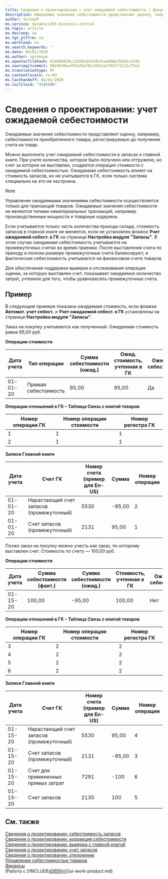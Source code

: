 ```yaml
---
title: Сведения о проектировании — учет ожидаемой себестоимости | Документация Майкрософт
description: Ожидаемые значения себестоимости представляют оценку, например, себестоимости приобретенного товара, регистрируемую до получения счета на товар.
author: SorenGP
ms.service: dynamics365-business-central
ms.topic: article
ms.devlang: na
ms.tgt_pltfrm: na
ms.workload: na
ms.search.keywords: ''
ms.date: 04/01/2020
ms.author: sgroespe
ms.openlocfilehash: 024d80039c2293924a53db31ea998a7b565c333b
ms.sourcegitcommit: 88e4b30eaf6fa32af0c1452ce2f85ff1111c75e2
ms.translationtype: HT
ms.contentlocale: ru-RU
ms.lasthandoff: 04/01/2020
ms.locfileid: "3185496"
---
```

# <a name="design-details-expected-cost-posting"></a>Сведения о проектировании: учет ожидаемой себестоимости
Ожидаемые значения себестоимости представляют оценку, например, себестоимости приобретенного товара, регистрируемую до получения счета на товар.  

 Можно выполнить учет ожидаемой себестоимости в запасах и главной книге. При учете количества, которое было получено или отгружено, но счет за которое не выставлен, создается операция стоимости с ожидаемой себестоимостью. Ожидаемая себестоимость влияет на стоимость запасов, но не учитывается в ГК, если только система специально на это не настроена.  

> [!NOTE]  
>  Управление ожидаемыми значениями себестоимости осуществляется только для транзакций товаров. Ожидаемые значения себестоимости не являются типами нематериальных транзакций, например производственные мощности и товарные издержки.  

 Если учитывается только часть количества прихода склада, стоимость запасов в главной книге не меняется, если не установлен флажок **Учет ожидаемой себест. в ГК** на странице **Настройка модуля "Запасы"**. В этом случае ожидаемая себестоимость учитывается на промежуточных счетах во время приемки. После выставления счета по приходу в полном размере промежуточные счета балансируют, и фактическая себестоимость учитывается на финансовом счете товаров.  

 Для обеспечения поддержки выверки и отслеживания операция оценки, за которую выставлен счет, показывает ожидаемое количество затрат, учтенное для того, чтобы уравновесить промежуточные счета.  

## <a name="example"></a>Пример  
 В следующем примере показана ожидаемая стоимость, если флажки **Автомат. учет себест.** и **Учет ожидаемой себест. в ГК** установлены на странице **Настройка модуля "Запасы"**.  

 Заказ на покупку учитывается как полученный. Ожидаемая стоимость равна 95,00 руб.  

 **Операции стоимости**  

|Дата учета|Тип операции|Сумма себестоимости (ожид.)|Ожид. стоимость, учтенная в ГК|Ожидаемая себестоимость|Номер товарной операции|Номер операции|  
|------------------|----------------|------------------------------|----------------------------------|-------------------|---------------------------|---------------|  
|01-01-20|Прямая себестоимость|95,00|95,00|Да|1|1|  

 **Операции отношений в ГК – Таблица Связь с книгой товаров**  

|Номер операции ГК|Номер операции стоимости|Номер регистра ГК|  
|--------------------|---------------------|-----------------------|  
|1|1|1|  
|2|1|1|  

 **Записи Главной книги**  

|Дата учета|Счет ГК|Номер счета (пример для En-US)|Сумма|Номер операции|  
|------------------|------------------|---------------------------------|------------|---------------|  
|01-01-20|Нарастающий счет запасов (промежуточный)|5530|-95,00|2|  
|01-01-20|Счет запасов (промежуточный)|2131|95,00|1|  

 Позже заказ на покупку можно учесть как заказ, по которому выставлен счет. Стоимость по счету — 100,00 руб.  

 **Операции стоимости**  

|Дата учета|Сумма себестоимости (факт.)|Сумма себестоимости (ожид.)|Стоимость, учтенная в ГК|Ожидаемая себестоимость|Номер товарной операции|Номер операции|  
|------------------|----------------------------|------------------------------|-------------------------|-------------------|---------------------------|---------------|  
|01-15-20|100,00|-95,00|100,00|Нет|1|2|  

 **Операции отношений в ГК – Таблица Связь с книгой товаров**  

|Номер операции ГК|Номер операции стоимости|Номер регистра ГК|  
|--------------------|---------------------|-----------------------|  
|3|2|2|  
|4|2|2|  
|5|2|2|  
|6|2|2|  

 **Записи Главной книги**  

|Дата учета|Счет ГК|Номер счета (пример для En-US)|Сумма|Номер операции|  
|------------------|------------------|---------------------------------|------------|---------------|  
|01-15-20|Нарастающий счет запасов (промежуточный)|5530|95,00|4|  
|01-15-20|Счет запасов (промежуточный)|2131|-95,00|3|  
|01-15-20|Счет для примененных прямых затрат|7291|-100|6|  
|01-15-20|Счет запасов|2130|100|5|  

## <a name="see-also"></a>См. также
 [Сведения о проектировании: себестоимость запасов](design-details-inventory-costing.md)   
 [Сведения о проектировании: коррекция себестоимости](design-details-cost-adjustment.md)   
 [Сведения о проектировании: выверка с главной книгой](design-details-reconciliation-with-the-general-ledger.md)   
 [Сведения о проектировании: учет запасов](design-details-inventory-posting.md)   
 [Сведения о проектировании: отклонение](design-details-variance.md)  
 [Управление себестоимостью товаров](finance-manage-inventory-costs.md)  
 [Финансы](finance.md)  
 [Работа с [!INCLUDE[d365fin](includes/d365fin_md.md)]](ui-work-product.md)
